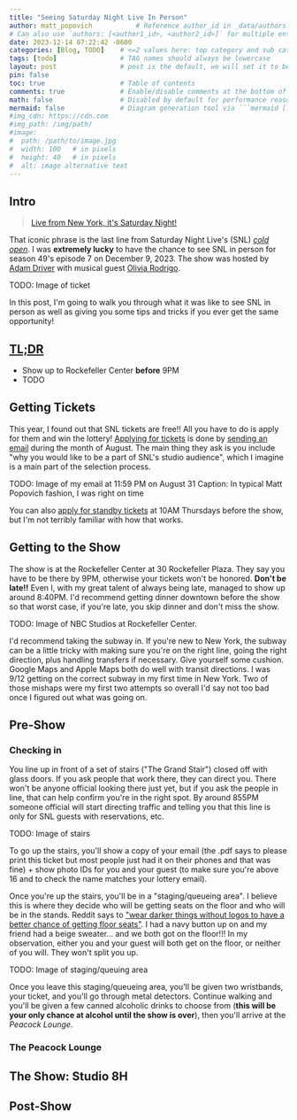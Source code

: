 ```yaml
---
title: "Seeing Saturday Night Live In Person"
author: matt_popovich           # Reference author_id in _data/authors.yml
# Can also use `authors: [<author1_id>, <author2_id>]` for multiple entries
date: 2023-12-14 07:22:42 -0600
categories: [Blog, TODO]    # <=2 values here: top category and sub category
tags: [todo]                # TAG names should always be lowercase
layout: post                # post is the default, we will set it to be explicit
pin: false
toc: true                   # Table of contents
comments: true              # Enable/disable comments at the bottom of the post
math: false                 # Disabled by default for performance reasons
mermaid: false              # Diagram generation tool via ```mermaid [...]```
#img_cdn: https://cdn.com
#img_path: /img/path/
#image:
#  path: /path/to/image.jpg
#  width: 100   # in pixels
#  height: 40   # in pixels
#  alt: image alternative text
---
```


## Intro

> [Live from New York, it's Saturday Night!](https://youtu.be/tajtbq-1vC0)

That iconic phrase is the last line from Saturday Night Live's (SNL) [*cold open*](https://en.wikipedia.org/wiki/Cold_open#:~:text=A%20cold%20open%20\(also%20called,or%20opening%20credits%20are%20shown.). I was **extremely lucky** to have the chance to see SNL in person for season 49's episode 7 on December 9, 2023. The show was hosted by [Adam Driver](https://www.imdb.com/name/nm3485845/) with musical guest [Olivia Rodrigo](https://www.youtube.com/@OliviaRodrigo/videos).

TODO: Image of ticket

In this post, I'm going to walk you through what it was like to see SNL in person as well as giving you some tips and tricks if you ever get the same opportunity!

## [TL;DR](https://www.merriam-webster.com/dictionary/TL%3BDR)
* Show up to Rockefeller Center **before** 9PM
* TODO

## Getting Tickets
This year, I found out that SNL tickets are free!! All you have to do is apply for them and win the lottery! [Applying for tickets](https://www.nbc.com/nbc-insider/how-to-get-SNL-tickets) is done by [sending an email](mailto:SNLTICKETS@NBCUNI.COM) during the month of August. The main thing they ask is you include "why you would like to be a part of SNL's studio audience", which I imagine is a main part of the selection process.

TODO: Image of my email at 11:59 PM on August 31
Caption: In typical Matt Popovich fashion, I was right on time

You can also [apply for standby tickets](https://www.nbc.com/nbc-insider/how-to-get-SNL-tickets) at 10AM Thursdays before the show, but I'm not terribly familiar with how that works.

## Getting to the Show
The show is at the Rockefeller Center at 30 Rockefeller Plaza. They say you have to be there by 9PM, otherwise your tickets won't be honored. **Don't be late!!** Even I, with my great talent of always being late, managed to show up around 8:40PM. I'd recommend getting dinner downtown before the show so that worst case, if you're late, you skip dinner and don't miss the show.

TODO: Image of NBC Studios at Rockefeller Center.

I'd recommend taking the subway in. If you're new to New York, the subway can be a little tricky with making sure you're on the right line, going the right direction, plus handling transfers if necessary. Give yourself some cushion. Google Maps and Apple Maps both do well with transit directions. I was 9/12 getting on the correct subway in my first time in New York. Two of those mishaps were my first two attempts so overall I'd say not too bad once I figured out what was going on.

## Pre-Show

### Checking in
You line up in front of a set of stairs ("The Grand Stair") closed off with glass doors. If you ask people that work there, they can direct you. There won't be anyone official looking there just yet, but if you ask the people in line, that can help confirm you're in the right spot. By around 855PM someone official will start directing traffic and telling you that this line is only for SNL guests with reservations, etc.

TODO: Image of stairs

To go up the stairs, you'll show a copy of your email (the .pdf says to please print this ticket but most people just had it on their phones and that was fine) + show photo IDs for you and your guest (to make sure you're above 16 and to check the name matches your lottery email).

Once you're up the stairs, you'll be in a "staging/queueing area". I believe this is where they decide who will be getting seats on the floor and who will be in the stands. Reddit says to ["wear darker things without logos to have a better chance of getting floor seats"](https://www.reddit.com/r/LiveFromNewYork/comments/yl6e3q/i_am_attending_snl_for_the_first_time_next/iux0jfb/). I had a navy button up on and my friend had a beige sweater... and we both got on the floor!!! In my observation, either you and your guest will both get on the floor, or neither of you will. They won't split you up.

TODO: Image of staging/queuing area

Once you leave this staging/queueing area, you'll be given two wristbands, your ticket, and you'll go through metal detectors. Continue walking and you'll be given a few canned alcoholic drinks to choose from (**this will be your only chance at alcohol until the show is over**), then you'll arrive at the *Peacock Lounge*.

### The Peacock Lounge



## The Show: Studio 8H

## Post-Show


